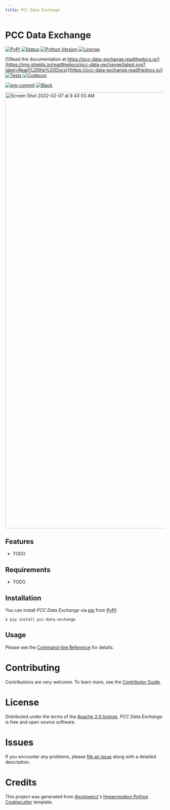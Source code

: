 ```yaml
---
title: PCC Data Exchange
---
```

# PCC Data Exchange

[![PyPI](https://img.shields.io/pypi/v/pcc-data-exchange.svg)](https://pypi.org/project/pcc-data-exchange/)
[![Status](https://img.shields.io/pypi/status/pcc-data-exchange.svg)](https://pypi.org/project/pcc-data-exchange/)
[![Python Version](https://img.shields.io/pypi/pyversions/pcc-data-exchange)](https://pypi.org/project/pcc-data-exchange)
[![License](https://img.shields.io/pypi/l/pcc-data-exchange)](https://opensource.org/licenses/Apache-2.0)

[![Read the documentation at https://pcc-data-exchange.readthedocs.io/](https://img.shields.io/readthedocs/pcc-data-exchange/latest.svg?label=Read%20the%20Docs)](https://pcc-data-exchange.readthedocs.io/)
[![Tests](https://github.com/jermnelson/pcc-data-exchange/workflows/Tests/badge.svg)](https://github.com/jermnelson/pcc-data-exchange/actions?workflow=Tests)
[![Codecov](https://codecov.io/gh/jermnelson/pcc-data-exchange/branch/main/graph/badge.svg)](https://codecov.io/gh/jermnelson/pcc-data-exchange)

[![pre-commit](https://img.shields.io/badge/pre--commit-enabled-brightgreen?logo=pre-commit&logoColor=white)](https://github.com/pre-commit/pre-commit)
[![Black](https://img.shields.io/badge/code%20style-black-000000.svg)](https://github.com/psf/black)

<img width="1373" alt="Screen Shot 2022-02-07 at 9 43 03 AM" src="https://user-images.githubusercontent.com/71847/152832540-23802f3c-5b12-4465-a0ec-ab6480b0de5e.png">



## Features

-   TODO

## Requirements

-   TODO

## Installation

You can install *PCC Data Exchange* via [pip](https://pip.pypa.io/) from
[PyPI](https://pypi.org/):

``` console
$ pip install pcc-data-exchange
```

## Usage

Please see the [Command-line Reference](https://pcc-data-exchange.readthedocs.io/en/latest/usage.html)
for details.

# Contributing

Contributions are very welcome. To learn more, see the [Contributor Guide](CONTRIBUTING.md).

# License

Distributed under the terms of the [Apache 2.0
license](https://opensource.org/licenses/Apache-2.0), *PCC Data
Exchange* is free and open source software.

# Issues

If you encounter any problems, please [file an issue](https://github.com/ld4p/pcc-data-exchange/issues) 
along with a detailed description.

# Credits

This project was generated from
[\@cjolowicz](https://github.com/cjolowicz)\'s [Hypermodern Python
Cookiecutter](https://github.com/cjolowicz/cookiecutter-hypermodern-python)
template.
